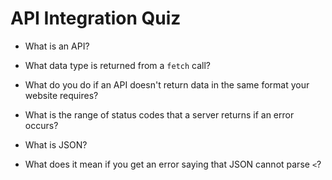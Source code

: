 # API Integration Quiz

* What is an API?

* What data type is returned from a `fetch` call?

* What do you do if an API doesn't return data in the same format your website requires?

* What is the range of status codes that a server returns if an error occurs?

* What is JSON?

* What does it mean if you get an error saying that JSON cannot parse `<`?
